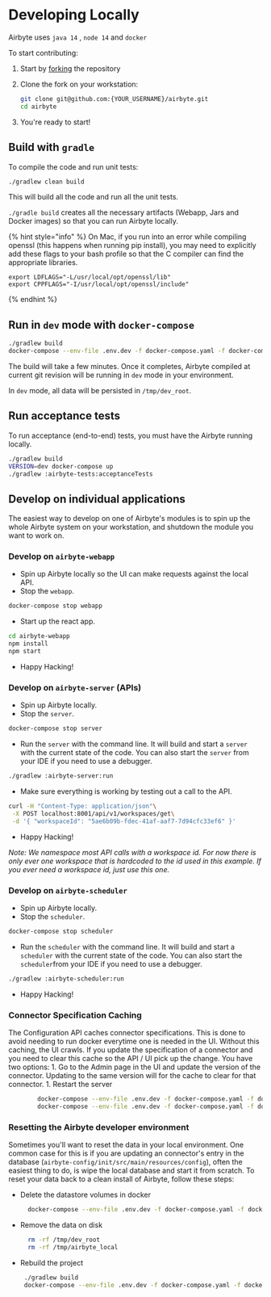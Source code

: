 # Developing Locally

Airbyte uses `java 14` , `node 14` and `docker`

To start contributing:

1. Start by [forking](https://docs.github.com/en/github/getting-started-with-github/fork-a-repo) the repository
2. Clone the fork on your workstation:

   ```bash
   git clone git@github.com:{YOUR_USERNAME}/airbyte.git
   cd airbyte
   ```

3. You're ready to start!

## Build with `gradle`

To compile the code and run unit tests:

```bash
./gradlew clean build
```

This will build all the code and run all the unit tests.

`./gradle build` creates all the necessary artifacts \(Webapp, Jars and Docker images\) so that you can run Airbyte locally.

{% hint style="info" %}
On Mac, if you run into an error while compiling openssl \(this happens when running pip install\), you may need to explicitly add these flags to your bash profile so that the C compiler can find the appropriate libraries.

```text
export LDFLAGS="-L/usr/local/opt/openssl/lib"
export CPPFLAGS="-I/usr/local/opt/openssl/include"
```
{% endhint %}

## Run in `dev` mode with `docker-compose`

```bash
./gradlew build
docker-compose --env-file .env.dev -f docker-compose.yaml -f docker-compose.dev.yaml up
```

The build will take a few minutes. Once it completes, Airbyte compiled at current git revision will be running in `dev` mode in your environment.

In `dev` mode, all data will be persisted in `/tmp/dev_root`.

## Run acceptance tests

To run acceptance \(end-to-end\) tests, you must have the Airbyte running locally.

```bash
./gradlew build
VERSION=dev docker-compose up
./gradlew :airbyte-tests:acceptanceTests
```

## Develop on individual applications

The easiest way to develop on one of Airbyte's modules is to spin up the whole Airbyte system on your workstation, and shutdown the module you want to work on.

### Develop on `airbyte-webapp`

* Spin up Airbyte locally so the UI can make requests against the local API.
* Stop the `webapp`.

```bash
docker-compose stop webapp
```

* Start up the react app.

```bash
cd airbyte-webapp
npm install
npm start
```

* Happy Hacking!

### Develop on `airbyte-server` \(APIs\)

* Spin up Airbyte locally.
* Stop the `server`.

```bash
docker-compose stop server
```

* Run the `server` with the command line. It will build and start a `server` with the current state of the code. You can also start the `server` from your IDE if you need to use a debugger.

```bash
./gradlew :airbyte-server:run
```

* Make sure everything is working by testing out a call to the API.

```bash
curl -H "Content-Type: application/json"\
 -X POST localhost:8001/api/v1/workspaces/get\
 -d '{ "workspaceId": "5ae6b09b-fdec-41af-aaf7-7d94cfc33ef6" }'
```

* Happy Hacking!

_Note: We namespace most API calls with a workspace id. For now there is only ever one workspace that is hardcoded to the id used in this example. If you ever need a workspace id, just use this one._

### Develop on `airbyte-scheduler`

* Spin up Airbyte locally.
* Stop the `scheduler`.

```bash
docker-compose stop scheduler
```

* Run the `scheduler` with the command line. It will build and start a `scheduler` with the current state of the code. You can also start the `scheduler`from your IDE if you need to use a debugger.

```bash
./gradlew :airbyte-scheduler:run
```

* Happy Hacking!

### Connector Specification Caching

The Configuration API caches connector specifications. This is done to avoid needing to run docker everytime one is needed in the UI. Without this caching, the UI crawls. If you update the specification of a connector and you need to clear this cache so the API / UI pick up the change. You have two options: 1. Go to the Admin page in the UI and update the version of the connector. Updating to the same version will for the cache to clear for that connector. 1. Restart the server

```bash
        docker-compose --env-file .env.dev -f docker-compose.yaml -f docker-compose.dev.yaml down -v
        docker-compose --env-file .env.dev -f docker-compose.yaml -f docker-compose.dev.yaml up
```

### Resetting the Airbyte developer environment

Sometimes you'll want to reset the data in your local environment. One common case for this is if you are updating an connector's entry in the database \(`airbyte-config/init/src/main/resources/config`\), often the easiest thing to do, is wipe the local database and start it from scratch. To reset your data back to a clean install of Airbyte, follow these steps:

* Delete the datastore volumes in docker

  ```bash
    docker-compose --env-file .env.dev -f docker-compose.yaml -f docker-compose.dev.yaml down -v
  ```

* Remove the data on disk

  ```bash
    rm -rf /tmp/dev_root
    rm -rf /tmp/airbyte_local
  ```

* Rebuild the project

  ```bash
   ./gradlew build
   docker-compose --env-file .env.dev -f docker-compose.yaml -f docker-compose.dev.yaml up -V
  ```

